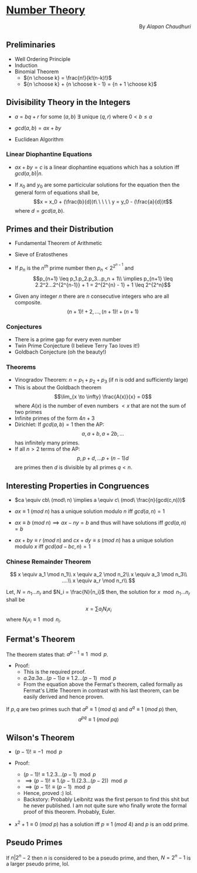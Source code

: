 # [Number Theory](https://hackmd.io/@banrovegrie/S1PiXFBsU)

<p style="text-align: right;"> By <em>Alapan Chaudhuri</em></h6>

## Preliminaries

- Well Ordering Principle
- Induction
- Binomial Theorem
    - ${n \choose k} = \frac{n!}{k!(n-k)!}$
    - ${n \choose k} + {n \choose k - 1} = {n + 1 \choose k}$

## Divisibility Theory in the Integers

- $a=bq+r$ for some $(a, b)\ \exists$ unique $(q, r)$ where $0 < b \leq a$

- $gcd(a, b) = ax + by$

- Euclidean Algorithm

### Linear Diophantine Equations

- $ax + by = c$ is a linear diophantine equations which has a solution iff $gcd(a,b) | n$.

- If $x_0$ and $y_0$ are some particicular solutions for the equation then the general form of equations shall be, $$x = x_0 + (\frac{b}{d})t\ \ \ \ \ y = y_0 - (\frac{a}{d})t$$ where $d = gcd(a, b)$.

## Primes and their Distribution

- Fundamental Theorem of Arithmetic
- Sieve of Eratosthenes
- If $p_n$ is the $n^{th}$ prime number then $p_n < 2^{2^{n-1}}$ and $$p_{n+1} \leq p_1.p_2.p_3...p_n + 1\\ \implies p_{n+1} \leq 2.2^2...2^{2^{n-1}} + 1 = 2^{2^{n} - 1} + 1 \leq 2^{2^n}$$

- Given any integer $n$ there are $n$ consecutive integers who are all composite. $$(n+1)!+2, ..., (n+1)!+(n+1)$$

### Conjectures

- There is a prime gap for every even number
- Twin Prime Conjecture (I believe Terry Tao loves it!)
- Goldbach Conjecture (oh the beauty!)

### Theorems

- Vinogradov Theorem: $n=p_1+p_2+p_3$ (if n is odd and sufficiently large)
- This is about the Goldbach theorem $$\lim_{x \to \infty} \frac{A(x)}{x} = 0$$ where $A(x)$ is the number of even numbers $<x$ that are not the sum of two primes
- Infinite primes of the form $4n+3$
- Dirichlet: If $gcd(a, b) = 1$ then the AP: $$a, a+b, a+2b, ...$$ has infinitely many primes.
- If all $n>2$ terms of the AP: $$p,p+d,...p+(n-1)d$$ are primes then $d$ is divisible by all primes $q<n$.

## Interesting Properties in Congruences

- $ca \equiv cb\ (mod\ n) \implies a \equiv c\ (mod\ \frac{n}{gcd(c,n)})$ 

- $ax \equiv 1\ (mod\ n)$ has a unique solution modulo $n$ iff $gcd(a, n) = 1$

- $ax \equiv b\ (mod\ n) \implies ax - ny = b$ and thus will have solutions iff $gcd(a,n) = b$

- $ax+by\equiv r\ (mod\ n)$ and $cx+dy \equiv s\ (mod\ n)$ has a unique solution modulo $x$ iff $gcd(ad-bc, n)=1$

### Chinese Remainder Theorem

$$
x \equiv a_1 \mod n_1\\ 
x \equiv a_2 \mod n_2\\
x \equiv a_3 \mod n_3\\
....\\
x \equiv a_r \mod n_r\\
$$

Let, $N = n_1...n_r$ and $N_i = \frac{N}{n_i}$ then, the solution for $x \mod n_1...n_r$ shall be $$x = \sum a_iN_ix_i$$ where $N_ix_i \equiv 1 \mod n_i$.

## Fermat's Theorem

The theorem states that: $a^{p-1} \equiv 1 \mod p$.

- Proof:
    - This is the required proof.
    - $a.2a.3a...(p-1)a \equiv 1.2...(p-1) \mod p$
    - From the equation above the Fermat's theorem, called formally as Fermat's Little Theorem in contrast with his last theorem, can be easily derived and hence proven.

If $p, q$ are two primes such that $a^p \equiv 1 \ (mod\ q)$ and $a^q \equiv 1 \ (mod\ p)$ then, $$a^{pq} \equiv 1 \ (mod\ pq)$$

## Wilson's Theorem

- $(p-1)! \equiv -1 \mod p$
- Proof:
    - $(p-1)! \equiv 1.2.3...(p-1) \mod p$
    - $\implies(p-1)! \equiv 1.(p-1).(2.3...(p-2)) \mod p$
    - $\implies (p-1)! \equiv (p-1) \mod p$
    - Hence, proved :) lol.
    - Backstory: Probably Leibnitz was the first person to find this shit but he never published. I am not quite sure who finally wrote the formal proof of this theorem. Probably, Euler.

- $x^2 + 1 \equiv 0 \ (mod\ p)$ has a solution iff $p \equiv 1 \ (mod\ 4)$ and $p$ is an odd prime.

## Pseudo Primes

If $n|2^n-2$ then $n$ is considered to be a pseudo prime, and then, $N = 2^n - 1$ is a larger pseudo prime, lol.
